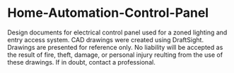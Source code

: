 # Home-Automation-Control-Panel
Design documents for electrical control panel used for a zoned lighting and entry access system.
CAD drawings were created using DraftSight.  
Drawings are presented for reference only.  No liability will be accepted as the result of
fire, theft, damage, or personal injury reulting from the use of these drawings.
If in doubt, contact a professional.
